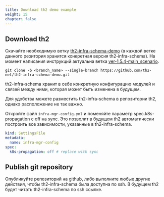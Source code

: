 ```yaml
---
title: Download th2 demo example
weight: 15
chapter: false
---
```


## Download th2


Скачайте необходимую ветку [th2-infra-schema-demo](https://github.com/th2-net/th2-infra-schema-demo/tree/master) 
(в каждой ветке данного резитория хранится конкретная версия th2-infra-schema). 
На момент написания инструкций актуальна ветка [ver-1.5.4-main_scenario](https://github.com/th2-net/th2-infra-schema-demo/tree/ver-1.5.4-main_scenario).

```shell
git clone -b <branch_name> --single-branch https://github.com/th2-net/th2-infra-schema-demo.git
```

th2-infra-schema хранит в себе конкретную конфигурацию модулей и связей между ними, 
которая может быть изменена в будущем.

Для удобства можете разместить th2-infra-schema в репозитории th2, 
однако расположение не так важно.

Откройте файл `infra-mgr-config.yml` и поменяйте параметр spec.k8s-propagation с off на sync. Это позволит в будущем th2 автоматически построить все зависимости, указанные в th2-infra-schema.

```yml
kind: SettingsFile
metadata:
  name: infra-mgr-config
spec:
  k8s-propagation: off # replace with sync
```


## Publish git repository

Опубликуйте репозиторий на github, либо выполните любые другие действия, 
чтобы th2-infra-schema была доступна по ssh. В будущем th2 будет читать 
th2-infra-schema по ssh ссылке.


